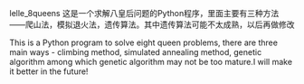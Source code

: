   lelle_8queens
这是一个求解八皇后问题的Python程序，里面主要有三种方法——爬山法，模拟退火法，遗传算法。其中遗传算法可能不太成熟，以后再做修改

This is a Python program to solve eight queen problems, there are three main ways - climbing method, simulated annealing method, genetic algorithm among which genetic algorithm may not be too mature.I will make it better in the future!
